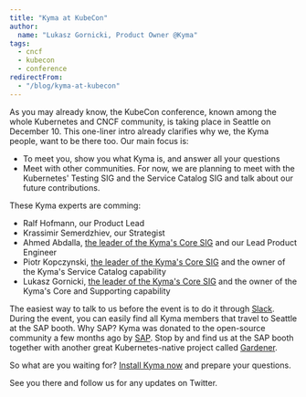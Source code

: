 ```yaml
---
title: "Kyma at KubeCon"
author:
  name: "Lukasz Gornicki, Product Owner @Kyma"
tags:
  - cncf
  - kubecon
  - conference
redirectFrom:
  - "/blog/kyma-at-kubecon"
---
```


As you may already know, the KubeCon conference, known among the whole Kubernetes and CNCF community, is taking place in Seattle on December 10.
This one-liner intro already clarifies why we, the Kyma people, want to be there too. Our main focus is:
- To meet you, show you what Kyma is, and answer all your questions
- Meet with other communities. For now, we are planning to meet with the Kubernetes' Testing SIG and the Service Catalog SIG and talk about our future contributions.

<!-- overview -->

These Kyma experts are comming:
- Ralf Hofmann, our Product Lead
- Krassimir Semerdzhiev, our Strategist
- Ahmed Abdalla, [the leader of the Kyma's Core SIG](https://github.com/kyma-project/community/tree/main/sigs-and-wgs/archive/sig-core) and our Lead Product Engineer
- Piotr Kopczynski, [the leader of the Kyma's Core SIG](https://github.com/kyma-project/community/tree/main/sigs-and-wgs/archive/sig-core) and the owner of the Kyma's Service Catalog capability
- Lukasz Gornicki, [the leader of the Kyma's Core SIG](https://github.com/kyma-project/community/tree/main/sigs-and-wgs/archive/sig-core) and the owner of the Kyma's Core and Supporting capability

The easiest way to talk to us before the event is to do it through [Slack](http://slack.kyma-project.io).
During the event, you can easily find all Kyma members that travel to Seattle at the SAP booth. Why SAP? Kyma was donated to the open-source community a few months ago by [SAP](/blog/introducing-project-kyma). Stop by and find us at the SAP booth together with another great Kubernetes-native project called [Gardener](https://gardener.cloud/).

So what are you waiting for? [Install Kyma now](/docs/root/kyma#installation-installation) and prepare your questions.

See you there and follow us for any updates on Twitter.
